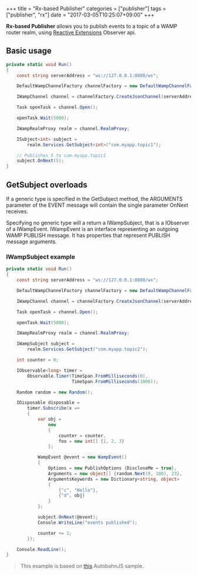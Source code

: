 +++
title = "Rx-based Publisher"
categories = ["publisher"]
tags = ["publisher", "rx"]
date = "2017-03-05T10:25:07+09:00"
+++

**Rx-based Publisher** allows you to publish events to a topic of a WAMP router realm, using [Reactive Extensions](http://reactivex.io/) Observer api.

## Basic usage

```csharp
private static void Run()
{
    const string serverAddress = "ws://127.0.0.1:8080/ws";

    DefaultWampChannelFactory channelFactory = new DefaultWampChannelFactory();

    IWampChannel channel = channelFactory.CreateJsonChannel(serverAddress, "realm1");

    Task openTask = channel.Open();

    openTask.Wait(5000);

    IWampRealmProxy realm = channel.RealmProxy;

    ISubject<int> subject =
        realm.Services.GetSubject<int>("com.myapp.topic1");

    // Publishes 5 to com.myapp.topic1
    subject.OnNext(5);
}
```

## GetSubject overloads

If a generic type is specified in the GetSubject method, the ARGUMENTS parameter of the EVENT message will contain the single parameter OnNext receives.

Specifying no generic type will a return a IWampSubject, that is a IObserver of a IWampEvent. IWampEvent is an interface representing an outgoing WAMP PUBLISH message. It has properties that represent PUBLISH message arguments.

### IWampSubject example

```csharp
private static void Run()
{
    const string serverAddress = "ws://127.0.0.1:8080/ws";

    DefaultWampChannelFactory channelFactory = new DefaultWampChannelFactory();

    IWampChannel channel = channelFactory.CreateJsonChannel(serverAddress, "realm1");

    Task openTask = channel.Open();

    openTask.Wait(5000);

    IWampRealmProxy realm = channel.RealmProxy;

    IWampSubject subject =
        realm.Services.GetSubject("com.myapp.topic2");

    int counter = 0;

    IObservable<long> timer =
        Observable.Timer(TimeSpan.FromMilliseconds(0),
                         TimeSpan.FromMilliseconds(1000));

    Random random = new Random();

    IDisposable disposable =
        timer.Subscribe(x =>
        {
            var obj =
                new
                {
                    counter = counter,
                    foo = new int[] {1, 2, 3}
                };

            WampEvent @event = new WampEvent()
            {
                Options = new PublishOptions {DiscloseMe = true},
                Arguments = new object[] {random.Next(0, 100), 23},
                ArgumentsKeywords = new Dictionary<string, object>
                {
                    {"c", "Hello"},
                    {"d", obj}
                }
            };

            subject.OnNext(@event);
            Console.WriteLine("events published");

            counter += 1;
        });

    Console.ReadLine();
}
```

> This example is based on [this](https://github.com/tavendo/AutobahnPython/tree/master/examples/twisted/wamp/pubsub/complex) AutobahnJS sample.
